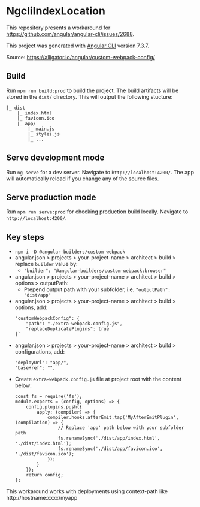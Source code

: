 # NgcliIndexLocation

This repository presents a workaround for https://github.com/angular/angular-cli/issues/2688.

This project was generated with [Angular CLI](https://github.com/angular/angular-cli) version 7.3.7.

Source: https://alligator.io/angular/custom-webpack-config/

## Build 

Run `npm run build:prod` to build the project. The build artifacts will be stored in the `dist/` directory.
This will output the following stucture:
```
|_ dist
    |_ index.html
    |_ favicon.ico
    |_ app/
        |_ main.js
        |_ styles.js
        |_ ...
```

## Serve development mode

Run `ng serve` for a dev server. Navigate to `http://localhost:4200/`. The app will automatically reload if you change any of the source files.

## Serve production mode

Run `npm run serve:prod` for checking production build locally. Navigate to `http://localhost:4200/`.

## Key steps

* `npm i -D @angular-builders/custom-webpack`
* angular.json > projects > your-project-name > architect > build > replace `builder` value by:
  * `"builder": "@angular-builders/custom-webpack:browser"`
* angular.json > projects > your-project-name > architect > build > options > outputPath:
  * Prepend output path with your subfolder, i.e. `"outputPath": "dist/app"`
* angular.json > projects > your-project-name > architect > build > options, add:
  ```
  "customWebpackConfig": { 
      "path": "./extra-webpack.config.js", 
      "replaceDuplicatePlugins": true 
  }`
  ```
* angular.json > projects > your-project-name > architect > build > configurations, add:
  ```
  "deployUrl": "app/",
  "baseHref": "",
  ```
* Create `extra-webpack.config.js` file at project root with the content below:
    ```
    const fs = require('fs');
    module.exports = (config, options) => {
        config.plugins.push({
            apply: (compiler) => {
                compiler.hooks.afterEmit.tap('MyAfterEmitPlugin', (compilation) => {
                    // Replace 'app' path below with your subfolder path
                    fs.renameSync('./dist/app/index.html', './dist/index.html');
                    fs.renameSync('./dist/app/favicon.ico', './dist/favicon.ico');
                });
            }
        });
        return config;
    };
  ```

This workaround works with deployments using context-path like http://hostname:xxxx/myapp
